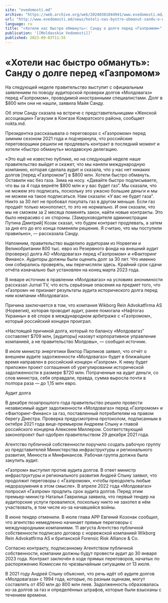 ```yaml
---
site: "evedomosti.md"
archive: "https://web.archive.org/web/20240301044941/www.evedomosti.md/news/hoteli-nas-bystro-obmanut-sandu-o-dolge-pered-gazpromom"
url: "http://www.evedomosti.md/news/hoteli-nas-bystro-obmanut-sandu-o-dolge-pered-gazpromom"
language: ru
title: "«Хотели нас быстро обмануть»: Санду о долге перед «Газпромом»"
publication: '[[Moldavskie Vedomosti]]'
published: 2023-09-03T11:55
---
```


# «Хотели нас быстро обмануть»: Санду о долге перед «Газпромом»

На следующей неделе правительство выступит с официальным заявлением по поводу аудиторской проверки долгов «Молдовагаз» перед «Газпромом», проводимой иностранными специалистами. Долг в $800 млн они не нашли, заявила Майя Санду.

Об этом Санду сказала на встрече с представительницами «Женской ассоциации» Гагаузии в Конгазе Комратского района, сообщает nokta.md.

Президентка рассказывала о переговорах с «Газпромом» перед зимним сезоном 2021 года и подчеркнула, что российские переговорщики решили не продлевать контракт в последний момент и хотели «быстро обмануть» молдавскую делегацию.

«Это ещё не известно публике, но на следующей неделе наше правительство выйдет и скажет, что мы наняли международную компанию, которая сделала аудит и сказала, что у нас нет никаких долгов [перед «Газпромом”] в $800 млн. Хотели быстро обмануть. Оставили нас без газа. Зима на носу. «Давайте быстро подписываете, что вы за 4 года вернёте $800 млн и у вас будет газ”. Мы сказали, что не можем это подписать, поскольку это ужасно большие деньги и мы не можем на такое подписаться. Нам сказали: «У вас не будет газа”. Никто за 30 лет не пробовал покупать газ в другом меньше. Если газ продаёт только монополист, то это не нормально. И они сказали, что мы не сможем за 2 месяца поменять закон, найти новые контракты. Это было некрасиво с их стороны. [Замруководителя администрации Путина Дмитрий] Козак сказал, что будем контракт продлевать, а затем за дня его до его конца поменяли решение. Я считаю, что мы поступили правильно», — рассказала Санду.

Напомним, правительство выделило аудиторам из Норвегии и Великобритании 800 тыс. евро из Резервного фонда на внешний аудит (проверку) долга АО «Молдовагаз» перед «Газпромом» и «Факторинг Финанс». Аудиторы должны были оценить долг за 30 лет. Что именно они собирались проверять, мы перечисляли здесь. Крайний срок сдачи отчёта изначально был установлен на конец марта 2023 года.

В январе источник в правлении «Молдовагаз» на условиях анонимности рассказал Jurnal TV, что есть серьёзные опасения на предмет того, что «Газпром» не признает результаты аудита исторического долга перед ним компании «Молдовагаз».

Причина заключается в том, что компания Wikborg Rein Advokatfirma AS (Норвегия), которая проводит аудит, ранее помогала «Нафтогаз Украины» в её споре в международном арбитраже с «Газпромом», который российский концерн проиграл.

«Настоящей причиной долга, который по балансу «Молдовагаз” составляет $709 млн, [аудиторы] назовут корпоративное управление компанией, а не правительство Молдовы», — сообщил источник.

В июле министр энергетики Виктор Парликов заявил, что отчёт о внешнем аудите задолженности «Молдовагаз» будет в ближайшее время направлен в российский концерн «Газпром». К нему будет приложен проект соглашения об урегулировании исторической задолженности в размере $720 млн. Потраченные на аудит деньги, со слов министра, себя оправдали, правда, сумма выросла почти в полтора раза — до 1,15 млн евро.

Аудит долга

В декабре позапрошлого года правительство решило провести независимый аудит задолженности «Молдовагаз» перед «Газпромом» и «Факторинг-Финанс» за газ, поставленный потребителям на правом берегу Днестра. Проверка предусмотрена протоколом, подписанным в октябре 2021 года вице-премьером Андреем Спыну и главой российского концерна Алексеем Миллером. Соответствующий законопроект был одобрен правительством 29 декабря 2021 года.

Агентство публичной собственности поручило создать рабочую группу из представителей Министерства инфраструктуры и регионального развития, Минюста и Минфинансов. Рабочая группа должна была закупить аудит.

«Газпром» выступил против аудита долгов. В ответ министр инфраструктуры и регионального развития Андрей Спыну заявил, что продолжит переговоры с «Газпромом», «чтобы преодолеть любые недоразумения в этом смысле». В апреле 2022 года «Молдовагаз» попросил «Газпром» продлить срок аудита долгов. Перед этим премьер-министр Наталья Гаврилица заявила, что первый тендер на аудиторские услуги провалился, поскольку никто не захотел в нём участвовать, в том числе из-за начавшейся войны.

В июне тендер отменили. В июле глава APP Евгений Козонак сообщил, что агентство немедленно начинает прямые переговоры с международными компаниями. 11 августа Агентство публичной собственности подписало договор с норвежской компанией Wikborg Rein Advokatfirma AS и британской Forensic Risk Alliance & Co.

Согласно контракту, подписанному Агентством публичной собственности, компании должны будут провести аудит до 30 января 2023 года. Контракт заключён в ходе прямых переговоров, начатых по распоряжению Комиссии по чрезвычайным ситуациям от 13 июля.

В 2021 году Андрей Спыну объяснил, что речь идёт об аудите долгов «Молдовагаза» с 1994 года, которые, по разным оценкам, могут составлять от 450 млн до 800 млн леев. Задолженность образовалась из-за долгов за газ и определённых штрафов, которые были взысканы с течением времени. 